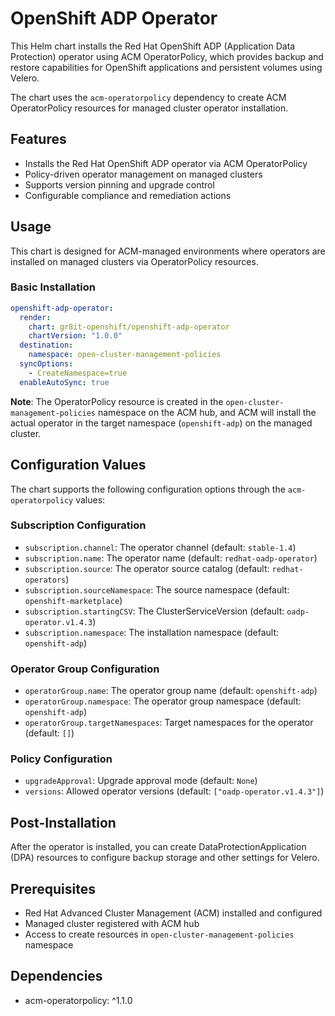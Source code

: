 # OpenShift ADP Operator

This Helm chart installs the Red Hat OpenShift ADP (Application Data Protection) operator using ACM OperatorPolicy, which provides backup and restore capabilities for OpenShift applications and persistent volumes using Velero.

The chart uses the `acm-operatorpolicy` dependency to create ACM OperatorPolicy resources for managed cluster operator installation.

## Features

- Installs the Red Hat OpenShift ADP operator via ACM OperatorPolicy
- Policy-driven operator management on managed clusters
- Supports version pinning and upgrade control
- Configurable compliance and remediation actions

## Usage

This chart is designed for ACM-managed environments where operators are installed on managed clusters via OperatorPolicy resources.

### Basic Installation

```yaml
openshift-adp-operator:
  render:
    chart: gr8it-openshift/openshift-adp-operator
    chartVersion: "1.0.0"
  destination:
    namespace: open-cluster-management-policies
  syncOptions:
    - CreateNamespace=true
  enableAutoSync: true
```

**Note**: The OperatorPolicy resource is created in the `open-cluster-management-policies` namespace on the ACM hub, and ACM will install the actual operator in the target namespace (`openshift-adp`) on the managed cluster.


## Configuration Values

The chart supports the following configuration options through the `acm-operatorpolicy` values:

### Subscription Configuration
- `subscription.channel`: The operator channel (default: `stable-1.4`)
- `subscription.name`: The operator name (default: `redhat-oadp-operator`)
- `subscription.source`: The operator source catalog (default: `redhat-operators`)
- `subscription.sourceNamespace`: The source namespace (default: `openshift-marketplace`)
- `subscription.startingCSV`: The ClusterServiceVersion (default: `oadp-operator.v1.4.3`)
- `subscription.namespace`: The installation namespace (default: `openshift-adp`)

### Operator Group Configuration
- `operatorGroup.name`: The operator group name (default: `openshift-adp`)
- `operatorGroup.namespace`: The operator group namespace (default: `openshift-adp`)
- `operatorGroup.targetNamespaces`: Target namespaces for the operator (default: `[]`)

### Policy Configuration
- `upgradeApproval`: Upgrade approval mode (default: `None`)
- `versions`: Allowed operator versions (default: `["oadp-operator.v1.4.3"]`)

## Post-Installation

After the operator is installed, you can create DataProtectionApplication (DPA) resources to configure backup storage and other settings for Velero.

## Prerequisites

- Red Hat Advanced Cluster Management (ACM) installed and configured
- Managed cluster registered with ACM hub
- Access to create resources in `open-cluster-management-policies` namespace

## Dependencies

- acm-operatorpolicy: ^1.1.0
